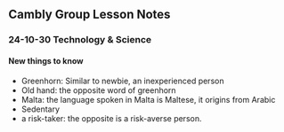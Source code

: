 ## Cambly Group Lesson Notes

### 24-10-30 Technology & Science
#### New things to know
- Greenhorn: Similar to newbie, an inexperienced person
- Old hand: the opposite word of greenhorn
- Malta: the language spoken in Malta is Maltese, it origins from Arabic
- Sedentary
- a risk-taker: the opposite is a risk-averse person.

